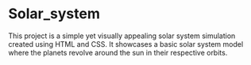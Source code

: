 # Solar_system
This project is a simple yet visually appealing solar system simulation created using HTML and CSS. It showcases a basic solar system model where the planets revolve around the sun in their respective orbits.
